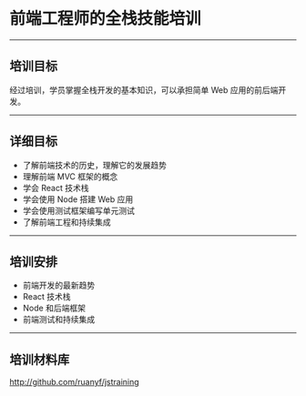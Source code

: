 # 前端工程师的全栈技能培训

---

## 培训目标

经过培训，学员掌握全栈开发的基本知识，可以承担简单 Web 应用的前后端开发。

---

## 详细目标

- 了解前端技术的历史，理解它的发展趋势
- 理解前端 MVC 框架的概念
- 学会 React 技术栈
- 学会使用 Node 搭建 Web 应用
- 学会使用测试框架编写单元测试
- 了解前端工程和持续集成

---

## 培训安排

- 前端开发的最新趋势
- React 技术栈
- Node 和后端框架
- 前端测试和持续集成

---

## 培训材料库

http://github.com/ruanyf/jstraining
